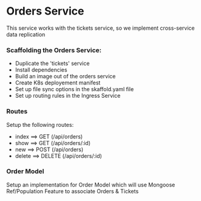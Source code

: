 # Orders Service

This service works with the tickets service, so we implement cross-service data replication

### Scaffolding the Orders Service:

- Duplicate the 'tickets' service
- Install dependencies
- Build an image out of the orders service
- Create K8s deployement manifest
- Set up file sync options in the skaffold.yaml file
- Set up routing rules in the Ingress Service

### Routes

Setup the following routes:

- index ==> GET (/api/orders)
- show ==> GET (/api/orders/:id)
- new ==> POST (/api/orders)
- delete ==> DELETE (/api/orders/:id)

### Order Model

Setup an implementation for Order Model which will use Mongoose Ref/Population Feature to associate Orders & Tickets
